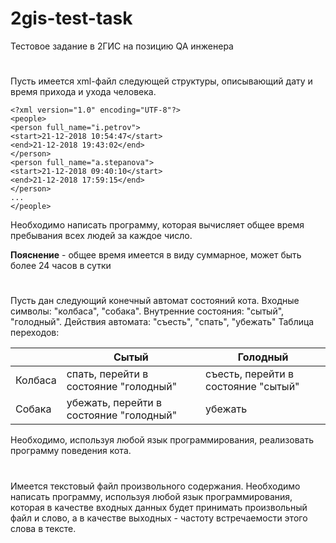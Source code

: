 # 2gis-test-task
Тестовое задание в 2ГИС на позицию QA инженера


#

Пусть имеется xml-файл следующей структуры, описывающий дату и время прихода и ухода человека.

    <?xml version="1.0" encoding="UTF-8"?>
    <people>
    <person full_name="i.petrov">
    <start>21-12-2018 10:54:47</start>
    <end>21-12-2018 19:43:02</end>
    </person>
    <person full_name="a.stepanova">
    <start>21-12-2018 09:40:10</start>
    <end>21-12-2018 17:59:15</end>
    </person>
    ...
    </people>


Необходимо написать программу, которая вычисляет общее время пребывания всех людей за
каждое число.

**Пояснение** - общее время имеется в виду суммарное, может быть более 24 часов в сутки

#

Пусть дан следующий конечный автомат состояний кота.
Входные символы: "колбаса", "собака".
Внутренние состояния: "сытый", "голодный".
Действия автомата: "съесть", "спать", "убежать"
Таблица переходов:

|         | Сытый                                   | Голодный                            |
|---------|-----------------------------------------|-------------------------------------|
| Колбаса | спать, перейти в состояние "голодный"   | съесть, перейти в состояние "сытый" |
| Собака  | убежать, перейти в состояние "голодный" | убежать                             |

Необходимо, используя любой язык программирования, реализовать программу поведения
кота.

#

Имеется текстовый файл произвольного содержания. Необходимо написать программу,
используя любой язык программирования, которая в качестве входных данных будет принимать
произвольный файл и слово, а в качестве выходных - частоту встречаемости этого слова в тексте.